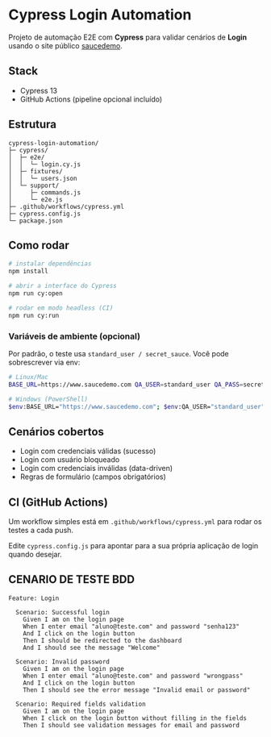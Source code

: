 # Cypress Login Automation

Projeto de automação E2E com **Cypress** para validar cenários de **Login** usando o site público [saucedemo](https://www.saucedemo.com/).

##  Stack
- Cypress 13
- GitHub Actions (pipeline opcional incluído)

##  Estrutura
```
cypress-login-automation/
├─ cypress/
│  ├─ e2e/
│  │  └─ login.cy.js
│  ├─ fixtures/
│  │  └─ users.json
│  └─ support/
│     ├─ commands.js
│     └─ e2e.js
├─ .github/workflows/cypress.yml
├─ cypress.config.js
└─ package.json
```

## Como rodar
```bash
# instalar dependências
npm install

# abrir a interface do Cypress
npm run cy:open

# rodar em modo headless (CI)
npm run cy:run
```

### Variáveis de ambiente (opcional)
Por padrão, o teste usa `standard_user / secret_sauce`. Você pode sobrescrever via env:
```bash
# Linux/Mac
BASE_URL=https://www.saucedemo.com QA_USER=standard_user QA_PASS=secret_sauce npm run cy:run

# Windows (PowerShell)
$env:BASE_URL="https://www.saucedemo.com"; $env:QA_USER="standard_user"; $env:QA_PASS="secret_sauce"; npm run cy:run
```

## Cenários cobertos
- Login com credenciais válidas (sucesso)
- Login com usuário bloqueado
- Login com credenciais inválidas (data-driven)
- Regras de formulário (campos obrigatórios)

## CI (GitHub Actions)
Um workflow simples está em `.github/workflows/cypress.yml` para rodar os testes a cada push.


Edite `cypress.config.js` para apontar para a sua própria aplicação de login quando desejar.

##  CENARIO DE TESTE BDD

```gherkin
Feature: Login

  Scenario: Successful login
    Given I am on the login page
    When I enter email "aluno@teste.com" and password "senha123"
    And I click on the login button
    Then I should be redirected to the dashboard
    And I should see the message "Welcome"

  Scenario: Invalid password
    Given I am on the login page
    When I enter email "aluno@teste.com" and password "wrongpass"
    And I click on the login button
    Then I should see the error message "Invalid email or password"

  Scenario: Required fields validation
    Given I am on the login page
    When I click on the login button without filling in the fields
    Then I should see validation messages for email and password


